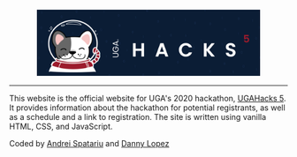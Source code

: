 <p align="center">
  <img alt="UGAHacks 5" src="img/hacks5banner.jpg" width="80%"/>
</p>

---

This website is the official website for UGA's 2020 hackathon, [UGAHacks 5](http://5.ugahacks.com/). It provides information about the hackathon for potential registrants, as well as a schedule and a link to registration. The site is written using vanilla HTML, CSS, and JavaScript.

Coded by [Andrei Spatariu](https://github.com/Andros415) and [Danny Lopez](https://github.com/discopenguin12)

